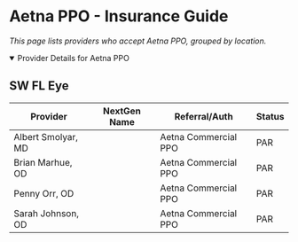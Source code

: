 # Aetna PPO - Insurance Guide

*This page lists providers who accept Aetna PPO, grouped by location.*

<details open><summary>Provider Details for Aetna PPO</summary>

## SW FL Eye

| Provider | NextGen Name | Referral/Auth | Status |
|----------|-------------|--------------|--------|
| Albert Smolyar, MD |  | Aetna Commercial PPO | PAR |
| Brian Marhue, OD |  | Aetna Commercial PPO | PAR |
| Penny Orr, OD |  | Aetna Commercial PPO | PAR |
| Sarah Johnson, OD |  | Aetna Commercial PPO | PAR |

</details>

